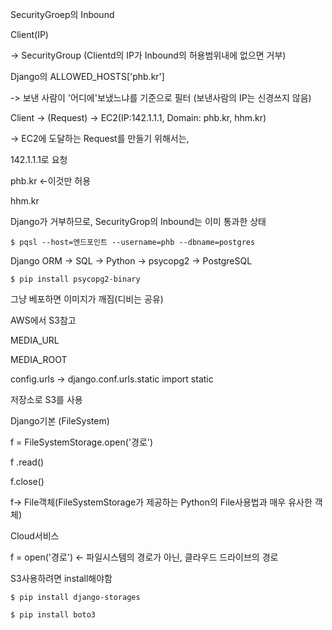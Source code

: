 SecurityGroep의 Inbound

Client(IP)

 -> SecurityGroup (Clientd의 IP가 Inbound의 허용범위내에 없으면 거부)



Django의  ALLOWED_HOSTS['phb.kr']

-> 보낸 사람이 '어디에'보냈느냐를 기준으로 필터 (보낸사람의 IP는 신경쓰지 않음)

Client -> (Request) -> EC2(IP:142.1.1.1, Domain: phb.kr, hhm.kr)

-> EC2에 도달하는 Request를 만들기 위해서는,

142.1.1.1로 요청

phb.kr <-이것만 허용

hhm.kr

Django가 거부하므로, SecurityGrop의 Inbound는 이미 통과한 상태

`$ pqsl --host=엔드포인트 --username=phb --dbname=postgres`

Django ORM -> SQL -> Python -> psycopg2 -> PostgreSQL

`$ pip install psycopg2-binary`

그냥 베포하면 이미지가 깨짐(디비는 공유)

AWS에서 S3참고



MEDIA_URL

MEDIA_ROOT

config.urls -> django.conf.urls.static import static



저장소로 S3를 사용



Django기본 (FileSystem)

f = FileSystemStorage.open('경로')

f .read()

f.close()

f-> File객체(FileSystemStorage가 제공하는 Python의 File사용법과 매우 유사한 객체)



Cloud서비스

f = open('경로') <- 파일시스템의 경로가 아닌, 클라우드 드라이브의 경로



S3사용하려면 install해야함

`$ pip install django-storages`

`$ pip install boto3`